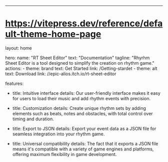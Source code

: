 ---
# https://vitepress.dev/reference/default-theme-home-page
layout: home

hero:
  name: "RT Sheet Editor"
  text: "Documentation"
  tagline: "Rhyrhm Sheet Editor is a tool designed to simplify the creation on rhythm game." 
  actions:
    - theme: brand
      text: Get Started
      link: /Getting-stardet
    - theme: alt
      text: Download
      link: //epic-alios.itch.io/rt-sheet-editor

features:
  - title: Intuitive interface
    details: Our user-friendly interface makes it easy for users to load their music and add rhythm events with precision.

  - title: Customization
    details: Create unique rhythm sets by adding elements such as beats, notes and obstacles, with total control over timing and duration. 

  - title: Export to JSON
    details: Export your event data as a JSON file for seamless integration into your rhythm game.

  - title: Universal compatibility
    details: The fact that it exports a JSON file means it's compatible with a variety of game engines and platforms, offering maximum flexibility in game development. 

